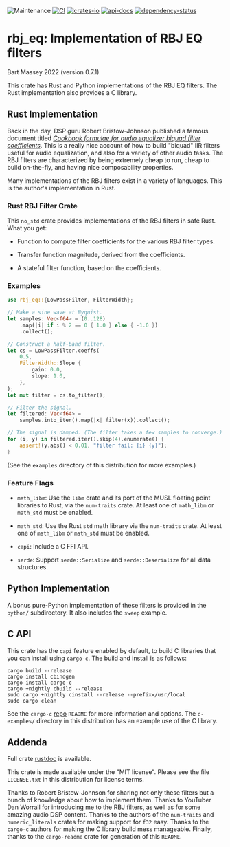 ![Maintenance](https://img.shields.io/badge/maintenance-actively--developed-brightgreen.svg)
[![CI](https://github.com/BartMassey/rbj-eq/actions/workflows/main.yml/badge.svg)](https://github.com/BartMassey/rbj-eq/actions)
[![crates-io](https://img.shields.io/crates/v/rbj_eq.svg)](https://crates.io/crates/rbj_eq)
[![api-docs](https://docs.rs/rbj_eq/badge.svg)](https://docs.rs/rbj_eq)
[![dependency-status](https://deps.rs/repo/github/BartMassey/rbj-eq/status.svg)](https://deps.rs/repo/github/BartMassey/rbj-eq)

# rbj_eq: Implementation of RBJ EQ filters
Bart Massey 2022 (version 0.7.1)

This crate has Rust and Python implementations of the RBJ EQ
filters. The Rust implementation also provides a C library.

## Rust Implementation


Back in the day, DSP guru Robert Bristow-Johnson published a
famous document titled [*Cookbook formulae for audio
equalizer biquad filter
coefficients*](https://webaudio.github.io/Audio-EQ-Cookbook/audio-eq-cookbook.html). This
is a really nice account of how to build "biquad" IIR
filters useful for audio equalization, and also for a variety of
other audio tasks. The RBJ filters are characterized by
being extremely cheap to run, cheap to build on-the-fly, and
having nice composability properties.

Many implementations of the RBJ filters exist in a variety
of languages. This is the author's implementation in Rust.

### Rust RBJ Filter Crate

This `no_std` crate provides implementations of the RBJ
filters in safe Rust. What you get:

* Function to compute filter coefficients for the various
  RBJ filter types.

* Transfer function magnitude, derived from the
  coefficients.

* A stateful filter function, based on the coefficients.

### Examples

```rust
use rbj_eq::{LowPassFilter, FilterWidth};

// Make a sine wave at Nyquist.
let samples: Vec<f64> = (0..128)
    .map(|i| if i % 2 == 0 { 1.0 } else { -1.0 })
    .collect();

// Construct a half-band filter.
let cs = LowPassFilter.coeffs(
    0.5,
    FilterWidth::Slope {
        gain: 0.0,
        slope: 1.0,
    },
);
let mut filter = cs.to_filter();

// Filter the signal.
let filtered: Vec<f64> =
    samples.into_iter().map(|x| filter(x)).collect();

// The signal is damped. (The filter takes a few samples to converge.)
for (i, y) in filtered.iter().skip(4).enumerate() {
    assert!(y.abs() < 0.01, "filter fail: {i} {y}");
}
```

(See the `examples` directory of this distribution for more examples.)

### Feature Flags

* `math_libm`: Use the `libm` crate and its port of the MUSL
  floating point libraries to Rust, via the `num-traits`
  crate. At least one of `math_libm` or `math_std` must be
  enabled.

* `math_std`: Use the Rust `std` math library via the
  `num-traits` crate. At least one of `math_libm` or
  `math_std` must be enabled.

* `capi`: Include a C FFI API.

* `serde`: Support `serde::Serialize` and
  `serde::Deserialize` for all data structures.


## Python Implementation

A bonus pure-Python implementation of these filters is
provided in the `python/` subdirectory. It also includes the
`sweep` example.

## C API

This crate has the `capi` feature enabled by default, to
build C libraries that you can install using `cargo-c`. The
build and install is as follows:

```
cargo build --release
cargo install cbindgen
cargo install cargo-c
cargo +nightly cbuild --release
sudo cargo +nightly cinstall --release --prefix=/usr/local
sudo cargo clean
```

See the `cargo-c` [repo](http://github.com/lu-zero/cargo-c)
`README` for more information and options. The `c-examples/`
directory in this distribution has an example use of the C
library.

## Addenda

Full crate [rustdoc](https://bartmassey.github.io/rbj-eq/rbj_eq/index.html)
is available.

This crate is made available under the "MIT
license". Please see the file `LICENSE.txt` in this distribution
for license terms.

Thanks to Robert Bristow-Johnson for sharing not only these
filters but a bunch of knowledge about how to implement
them. Thanks to YouTuber Dan Worrall for introducing me to
the RBJ filters, as well as for some amazing audio DSP
content. Thanks to the authors of the `num-traits` and
`numeric_literals` crates for making support for `f32`
easy. Thanks to the `cargo-c` authors for making the C
library build mess manageable.  Finally, thanks to the
`cargo-readme` crate for generation of this `README`.

